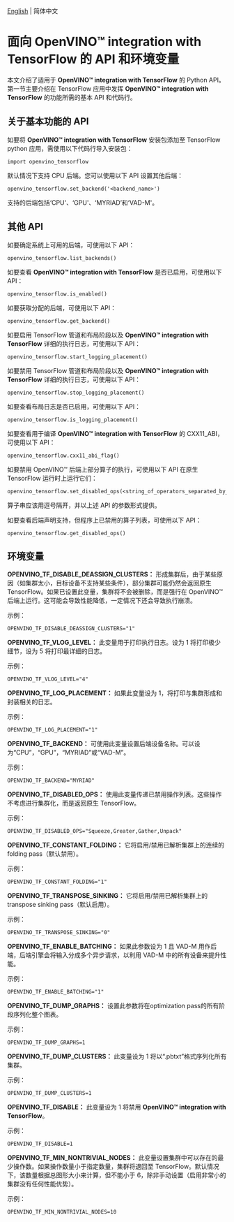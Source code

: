 [English](./USAGE.md) | 简体中文
# 面向 **OpenVINO™ integration with TensorFlow** 的 API 和环境变量

本文介绍了适用于 **OpenVINO™ integration with TensorFlow** 的 Python API。第一节主要介绍在 TensorFlow 应用中发挥 **OpenVINO™ integration with TensorFlow** 的功能所需的基本 API 和代码行。

## 关于基本功能的 API

如要将 **OpenVINO™ integration with TensorFlow** 安装包添加至 TensorFlow python 应用，需使用以下代码行导入安装包：

    import openvino_tensorflow

默认情况下支持 CPU 后端。您可以使用以下 API 设置其他后端：

    openvino_tensorflow.set_backend('<backend_name>')

支持的后端包括‘CPU'、‘GPU'、‘MYRIAD’和‘VAD-M'。

## 其他 API

如要确定系统上可用的后端，可使用以下 API：

    openvino_tensorflow.list_backends()

如要查看 **OpenVINO™ integration with TensorFlow** 是否已启用，可使用以下 API：

    openvino_tensorflow.is_enabled()

如要获取分配的后端，可使用以下 API：

    openvino_tensorflow.get_backend()

如要启用 TensorFlow 管道和布局阶段以及 **OpenVINO™ integration with TensorFlow** 详细的执行日志，可使用以下 API：

    openvino_tensorflow.start_logging_placement()

如要禁用 TensorFlow 管道和布局阶段以及 **OpenVINO™ integration with TensorFlow** 详细的执行日志，可使用以下 API：

    openvino_tensorflow.stop_logging_placement()

如要查看布局日志是否已启用，可使用以下 API：

    openvino_tensorflow.is_logging_placement()

如要查看用于编译 **OpenVINO™ integration with TensorFlow** 的 CXX11\_ABI，可使用以下 API：

    openvino_tensorflow.cxx11_abi_flag()

如要禁用 OpenVINO™ 后端上部分算子的执行，可使用以下 API 在原生 TensorFlow 运行时上运行它们：

    openvino_tensorflow.set_disabled_ops(<string_of_operators_separated_by_commas>)

算子串应该用逗号隔开，并以上述 API 的参数形式提供。

如要查看后端声明支持，但程序上已禁用的算子列表，可使用以下 API：

    openvino_tensorflow.get_disabled_ops()

## 环境变量

**OPENVINO\_TF\_DISABLE\_DEASSIGN\_CLUSTERS：** 形成集群后，由于某些原因（如集群太小，目标设备不支持某些条件），部分集群可能仍然会返回原生 TensorFlow。如果已设置此变量，集群将不会被删除，而是强行在 OpenVINO™ 后端上运行。这可能会导致性能降低，一定情况下还会导致执行崩溃。

示例：

    OPENVINO_TF_DISABLE_DEASSIGN_CLUSTERS="1"

**OPENVINO\_TF\_VLOG\_LEVEL：** 此变量用于打印执行日志。设为 1 将打印极少细节，设为 5 将打印最详细的日志。

示例：

    OPENVINO_TF_VLOG_LEVEL="4"

**OPENVINO\_TF\_LOG\_PLACEMENT：** 如果此变量设为 1，将打印与集群形成和封装相关的日志。

示例：

    OPENVINO_TF_LOG_PLACEMENT="1"

**OPENVINO\_TF\_BACKEND：** 可使用此变量设置后端设备名称。可以设为“CPU”，“GPU”，“MYRIAD”或“VAD-M”。

示例：

    OPENVINO_TF_BACKEND="MYRIAD"

**OPENVINO\_TF\_DISABLED\_OPS：** 使用此变量传递已禁用操作列表。这些操作不考虑进行集群化，而是返回原生 TensorFlow。

示例：

    OPENVINO_TF_DISABLED_OPS="Squeeze,Greater,Gather,Unpack"

**OPENVINO\_TF\_CONSTANT\_FOLDING：** 它将启用/禁用已解析集群上的连续的folding pass（默认禁用）。

示例：

    OPENVINO_TF_CONSTANT_FOLDING="1"

**OPENVINO\_TF\_TRANSPOSE\_SINKING：** 它将启用/禁用已解析集群上的 transpose sinking pass（默认启用）。

示例：

    OPENVINO_TF_TRANSPOSE_SINKING="0"

**OPENVINO\_TF\_ENABLE\_BATCHING：** 如果此参数设为 1 且 VAD-M 用作后端，后端引擎会将输入分成多个异步请求，以利用 VAD-M 中的所有设备来提升性能。

示例：

    OPENVINO_TF_ENABLE_BATCHING="1"

**OPENVINO\_TF\_DUMP\_GRAPHS：** 设置此参数将在optimization pass的所有阶段序列化整个图表。

示例：

    OPENVINO_TF_DUMP_GRAPHS=1

**OPENVINO\_TF\_DUMP\_CLUSTERS：** 此变量设为 1 将以“.pbtxt”格式序列化所有集群。

示例：

    OPENVINO_TF_DUMP_CLUSTERS=1

**OPENVINO\_TF\_DISABLE：** 此变量设为 1 将禁用 **OpenVINO™ integration with TensorFlow**。

示例：

    OPENVINO_TF_DISABLE=1

**OPENVINO\_TF\_MIN\_NONTRIVIAL\_NODES：** 此变量设置集群中可以存在的最少操作数。如果操作数量小于指定数量，集群将退回至 TensorFlow。默认情况下，该数量根据总图形大小来计算，但不能小于 6，除非手动设置（启用非常小的集群没有任何性能优势）。

示例：

    OPENVINO_TF_MIN_NONTRIVIAL_NODES=10
